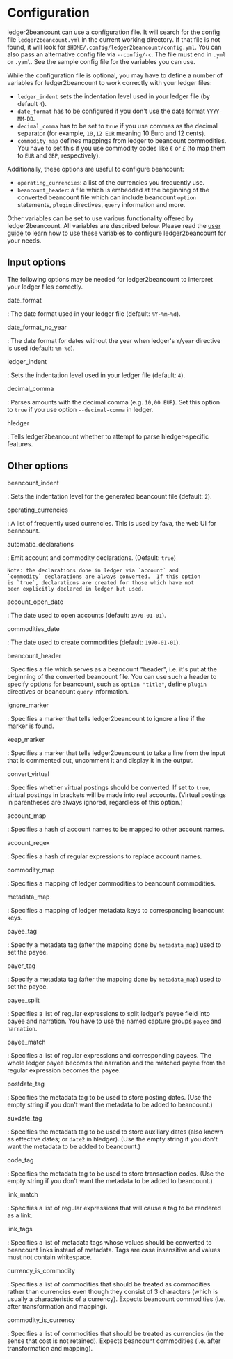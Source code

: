 # Configuration

ledger2beancount can use a configuration file.  It will search for
the config file `ledger2beancount.yml` in the current working directory.
If that file is not found, it will look for
`$HOME/.config/ledger2beancount/config.yml`.  You can also pass an
alternative config file via `--config/-c`.  The file must end in `.yml`
or `.yaml`.  See the sample config file for the variables you can use.

While the configuration file is optional, you may have to define a
number of variables for ledger2beancount to work correctly with your
ledger files:

* `ledger_indent` sets the indentation level used in your ledger file
  (by default `4`).
* `date_format` has to be configured if you don't use the date format
  `YYYY-MM-DD`.
* `decimal_comma` has to be set to `true` if you use commas as the
  decimal separator (for example, `10,12 EUR` meaning 10 Euro and
  12 cents).
* `commodity_map` defines mappings from ledger to beancount commodities.
  You have to set this if you use commodity codes like `€` or `£` (to
  map them to `EUR` and `GBP`, respectively).

Additionally, these options are useful to configure beancount:

* `operating_currencies`: a list of the currencies you frequently use.
* `beancount_header`: a file which is embedded at the beginning of
   the converted beancount file which can include beancount `option`
   statements, `plugin` directives, `query` information and more.

Other variables can be set to use various functionality offered by
ledger2beancount.  All variables are described below.  Please read
the [user guide](guide.md) to learn how to use these variables to
configure ledger2beancount for your needs.

## Input options

The following options may be needed for ledger2beancount to interpret
your ledger files correctly.

date_format

:   The date format used in your ledger file (default: `%Y-%m-%d`).

date_format_no_year

:   The date format for dates without the year when ledger's `Y`/`year`
    directive is used (default: `%m-%d`).

ledger_indent

:   Sets the indentation level used in your ledger file (default: `4`).

decimal_comma

:   Parses amounts with the decimal comma (e.g. `10,00 EUR`).  Set this
    option to `true` if you use option `--decimal-comma` in ledger.

hledger

:   Tells ledger2beancount whether to attempt to parse hledger-specific
    features.

## Other options

beancount_indent

:   Sets the indentation level for the generated beancount file (default: `2`).

operating_currencies

:   A list of frequently used currencies.  This is used by fava, the web
    UI for beancount.

automatic_declarations

:   Emit account and commodity declarations. (Default: `true`)

    Note: the declarations done in ledger via `account` and
    `commodity` declarations are always converted.  If this option
    is `true`, declarations are created for those which have not
    been explicitly declared in ledger but used.

account_open_date

:   The date used to open accounts (default: `1970-01-01`).

commodities_date

:   The date used to create commodities (default: `1970-01-01`).

beancount_header

:   Specifies a file which serves as a beancount "header", i.e. it's put
    at the beginning of the converted beancount file.  You can use such
    a header to specify options for beancount, such as `option "title"`,
    define `plugin` directives or beancount `query` information.

ignore_marker

:   Specifies a marker that tells ledger2beancount to ignore a line if the
    marker is found.

keep_marker

:   Specifies a marker that tells ledger2beancount to take a line from the
    input that is commented out, uncomment it and display it in the output.

convert_virtual

:   Specifies whether virtual postings should be converted.  If set to
    `true`, virtual postings in brackets will be made into real accounts.
    (Virtual postings in parentheses are always ignored, regardless of this
    option.)

account_map

:   Specifies a hash of account names to be mapped to other account names.

account_regex

:   Specifies a hash of regular expressions to replace account names.

commodity_map

:   Specifies a mapping of ledger commodities to beancount commodities.

metadata_map

:   Specifies a mapping of ledger metadata keys to corresponding beancount keys.

payee_tag

:   Specify a metadata tag (after the mapping done by `metadata_map`) used to set the payee.

payer_tag

:   Specify a metadata tag (after the mapping done by `metadata_map`) used to set the payee.

payee_split

:   Specifies a list of regular expressions to split ledger's payee field
    into payee and narration.  You have to use the named capture groups
    `payee` and `narration`.

payee_match

:   Specifies a list of regular expressions and corresponding payees.  The
    whole ledger payee becomes the narration and the matched payee from the
    regular expression becomes the payee.

postdate_tag

:   Specifies the metadata tag to be used to store posting dates. (Use the
    empty string if you don't want the metadata to be added to beancount.)

auxdate_tag

:   Specifies the metadata tag to be used to store auxiliary dates (also
    known as effective dates; or `date2` in hledger). (Use the empty
    string if you don't want the metadata to be added to beancount.)

code_tag

:   Specifies the metadata tag to be used to store transaction codes.
    (Use the empty string if you don't want the metadata to be added to
    beancount.)

link_match

:   Specifies a list of regular expressions that will cause a tag to be
    rendered as a link.

link_tags

:   Specifies a list of metadata tags whose values should be converted to
    beancount links instead of metadata.  Tags are case insensitive and
    values must not contain whitespace.

currency_is_commodity

:   Specifies a list of commodities that should be treated as commodities
    rather than currencies even though they consist of 3 characters (which
    is usually a characteristic of a currency).  Expects beancount
    commodities (i.e. after transformation and mapping).

commodity_is_currency

:   Specifies a list of commodities that should be treated as currencies
    (in the sense that cost is not retained).  Expects beancount
    commodities (i.e. after transformation and mapping).

